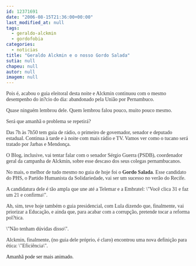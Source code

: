 ```yaml
---
id: 12371691
date: "2006-08-15T21:36:00+00:00"
last_modified_at: null
tags:
  - geraldo-alckmin
  - gordofobia
categories:
  - noticias
title: "Geraldo Alckmin e o nosso Gordo Salada"
sutia: null
chapeu: null
autor: null
imagem: null
---
```

<p><FONT color=#333333></p>
<p><P><FONT face=Verdana>Pois é, acabou o guia eleitoral desta noite e Alckmin continuou com o mesmo desempenho do in?cio do dia: abandonado pela União por Pernambuco. </FONT></P></p>
<p><P><FONT face=Verdana>Quase ninguém lembrou dele. Quem lembrou falou pouco, muito pouco mesmo.</FONT></P></p>
<p><P><FONT face=Verdana>Será que amanhã o problema se repetirá? </FONT></P></p>
<p><P><FONT face=Verdana>Das 7h às 7h50 tem guia de rádio, o primeiro de governador, senador e deputado estadual. Continua à tarde e à noite com mais rádio e TV. Vamos ver como o tucano será tratado por Jarbas e Mendonça.</FONT></P></p>
<p><P><FONT face=Verdana>O Blog, inclusive, vai tentar falar com o senador Sérgio Guerra (PSDB), coordenador geral da campanha de Alckmin, sobre esse descaso dos seus colegas pernambucanos.</FONT></P></p>
<p><P><FONT face=Verdana>No mais, o melhor de tudo mesmo no guia de hoje foi o <STRONG>Gordo Salada</STRONG>. Esse candidato do PHS, o Partido Humanista da Solidariedade, vai ser um sucesso no verão do Recife.</FONT></P></p>
<p><P><FONT face=Verdana>A candidatura dele é tão ampla que une até a Telemar e a Embratel: \"Você clica 31 e faz um 21 e confirma\".</FONT></P></p>
<p><P><FONT face=Verdana>Ah, sim, teve hoje também o guia presidencial, com Lula dizendo que, finalmente, vai priorizar a Educação, e ainda que, para acabar com a corrupção, pretende tocar a reforma pol?tica.</p>
<p> \"Não tenham dúvidas disso\".</FONT></P></p>
<p><P><FONT face=Verdana>Alckmin, finalmente, (no guia dele próprio, é claro) encontrou uma nova definição para ética: \"Eficiência\".</FONT></P></FONT></p>
<p><P><FONT face=Verdana>Amanhã pode ser mais animado.</FONT></P> </p>
